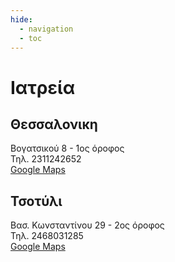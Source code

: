 ```yaml
---
hide:
  - navigation
  - toc
---
```


# Ιατρεία

## Θεσσαλονικη

Βογατσικού 8 - 1ος όροφος
<br>
Τηλ. 2311242652
<br>
[Google Maps](https://www.google.com/maps/place/%CE%92%CE%BF%CE%B3%CE%B1%CF%84%CF%83%CE%B9%CE%BA%CE%BF%CF%8D+8,+Thessaloniki+546+22/@40.6304556,22.9445386,3a,75y,180.65h,90t/data=!3m7!1e1!3m5!1sSrU-SPYLUOsaw_xqS3RtvQ!2e0!6shttps:%2F%2Fstreetviewpixels-pa.googleapis.com%2Fv1%2Fthumbnail%3Fpanoid%3DSrU-SPYLUOsaw_xqS3RtvQ%26cb_client%3Dsearch.gws-prod.gps%26w%3D360%26h%3D120%26yaw%3D180.64503%26pitch%3D0%26thumbfov%3D100!7i13312!8i6656!4m7!3m6!1s0x14a839067dc47739:0xbc0890e9a96f349d!8m2!3d40.6302712!4d22.9445476!10e5!16s%2Fg%2F11c5c250w3)

## Τσοτύλι

Βασ. Κωνσταντίνου 29 - 2ος όροφος
<br>
Τηλ. 2468031285
<br>
[Google Maps](https://www.google.com/maps/@40.2621791,21.326104,3a,75y,112.41h,68.53t/data=!3m7!1e1!3m5!1soIUQji1_KlPmhOvw_hQYCw!2e0!6shttps:%2F%2Fstreetviewpixels-pa.googleapis.com%2Fv1%2Fthumbnail%3Fpanoid%3DoIUQji1_KlPmhOvw_hQYCw%26cb_client%3Dmaps_sv.tactile.gps%26w%3D203%26h%3D100%26yaw%3D101.41233%26pitch%3D0%26thumbfov%3D100!7i13312!8i6656)
